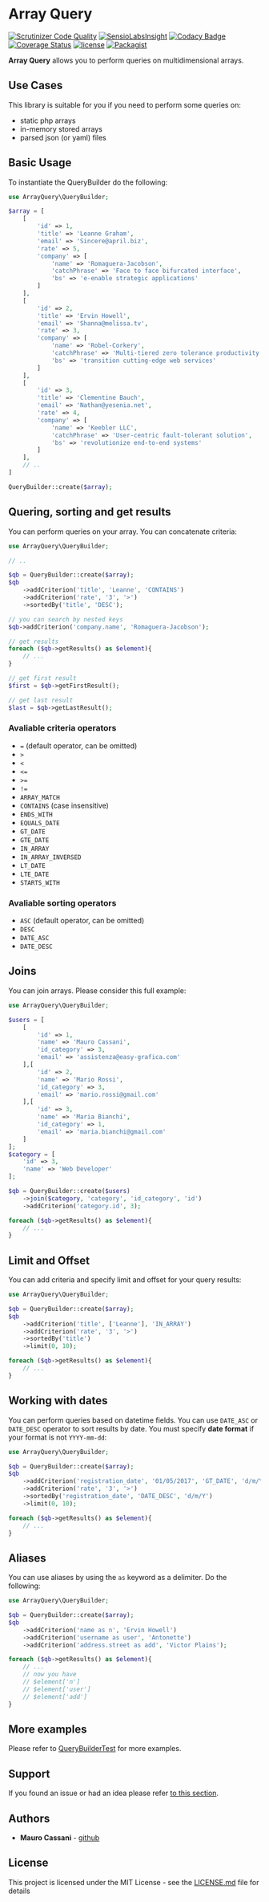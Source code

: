 # Array Query

[![Scrutinizer Code Quality](https://scrutinizer-ci.com/g/mauretto78/array-query/badges/quality-score.png?b=master)](https://scrutinizer-ci.com/g/mauretto78/array-query/?branch=master)
[![SensioLabsInsight](https://insight.sensiolabs.com/projects/b2f343d6-2459-4b6f-b2c9-c33a05a482d1/mini.png)](https://insight.sensiolabs.com/projects/b2f343d6-2459-4b6f-b2c9-c33a05a482d1)
[![Codacy Badge](https://api.codacy.com/project/badge/Grade/a17231a0420548e182ec58516cd1b562)](https://www.codacy.com/app/mauretto78/array-query?utm_source=github.com&amp;utm_medium=referral&amp;utm_content=mauretto78/array-query&amp;utm_campaign=Badge_Grade)
[![Coverage Status](https://coveralls.io/repos/github/mauretto78/array-query/badge.svg?branch=master)](https://coveralls.io/github/mauretto78/array-query?branch=master)
[![license](https://img.shields.io/github/license/mauretto78/array-query.svg)]()
[![Packagist](https://img.shields.io/packagist/v/mauretto78/array-query.svg)]()

**Array Query** allows you to perform queries on multidimensional arrays.

## Use Cases

This library is suitable for you if you need to perform some queries on:

* static php arrays
* in-memory stored arrays
* parsed json (or yaml) files

## Basic Usage

To instantiate the QueryBuilder do the following:

```php
use ArrayQuery\QueryBuilder;

$array = [
    [
        'id' => 1,
        'title' => 'Leanne Graham',
        'email' => 'Sincere@april.biz',
        'rate' => 5,
        'company' => [
            'name' => 'Romaguera-Jacobson',
            'catchPhrase' => 'Face to face bifurcated interface',
            'bs' => 'e-enable strategic applications'
        ]
    ],
    [
        'id' => 2,
        'title' => 'Ervin Howell',
        'email' => 'Shanna@melissa.tv',
        'rate' => 3,
        'company' => [
            'name' => 'Robel-Corkery',
            'catchPhrase' => 'Multi-tiered zero tolerance productivity',
            'bs' => 'transition cutting-edge web services'
        ]
    ],
    [
        'id' => 3,
        'title' => 'Clementine Bauch',
        'email' => 'Nathan@yesenia.net',
        'rate' => 4,
        'company' => [
            'name' => 'Keebler LLC',
            'catchPhrase' => 'User-centric fault-tolerant solution',
            'bs' => 'revolutionize end-to-end systems'
        ]
    ],
    // ..
]

QueryBuilder::create($array);

```

## Quering, sorting and get results

You can perform queries on your array. You can concatenate criteria:

```php
use ArrayQuery\QueryBuilder;

// ..

$qb = QueryBuilder::create($array);
$qb
    ->addCriterion('title', 'Leanne', 'CONTAINS')
    ->addCriterion('rate', '3', '>')
    ->sortedBy('title', 'DESC');

// you can search by nested keys    
$qb->addCriterion('company.name', 'Romaguera-Jacobson');

// get results    
foreach ($qb->getResults() as $element){
    // ...
}

// get first result
$first = $qb->getFirstResult();

// get last result
$last = $qb->getLastResult();
```

### Avaliable criteria operators

* `=` (default operator, can be omitted)
* `>`
* `<`
* `<=`
* `>=`
* `!=`
* `ARRAY_MATCH`
* `CONTAINS` (case insensitive)
* `ENDS_WITH`
* `EQUALS_DATE`
* `GT_DATE`
* `GTE_DATE`
* `IN_ARRAY`
* `IN_ARRAY_INVERSED`
* `LT_DATE`
* `LTE_DATE`
* `STARTS_WITH`

### Avaliable sorting operators

* `ASC` (default operator, can be omitted)
* `DESC`
* `DATE_ASC`
* `DATE_DESC`

## Joins

You can join arrays. Please consider this full example:

```php
use ArrayQuery\QueryBuilder;

$users = [
    [
        'id' => 1,
        'name' => 'Mauro Cassani',
        'id_category' => 3,
        'email' => 'assistenza@easy-grafica.com'
    ],[
        'id' => 2,
        'name' => 'Mario Rossi',
        'id_category' => 3,
        'email' => 'mario.rossi@gmail.com'
    ],[
        'id' => 3,
        'name' => 'Maria Bianchi',
        'id_category' => 1,
        'email' => 'maria.bianchi@gmail.com'
    ]
];
$category = [
    'id' => 3,
    'name' => 'Web Developer'
];

$qb = QueryBuilder::create($users)
    ->join($category, 'category', 'id_category', 'id')
    ->addCriterion('category.id', 3);

foreach ($qb->getResults() as $element){
    // ...
}
```

## Limit and Offset 

You can add criteria and specify limit and offset for your query results:

```php
use ArrayQuery\QueryBuilder;

$qb = QueryBuilder::create($array);
$qb
    ->addCriterion('title', ['Leanne'], 'IN_ARRAY')
    ->addCriterion('rate', '3', '>')
    ->sortedBy('title')
    ->limit(0, 10);

foreach ($qb->getResults() as $element){
    // ...
}
```

## Working with dates

You can perform queries based on datetime fields. You can use `DATE_ASC` or `DATE_DESC` operator to sort results by date. You must specify **date format** if your format is not `YYYY-mm-dd`:

```php
use ArrayQuery\QueryBuilder;

$qb = QueryBuilder::create($array);
$qb
    ->addCriterion('registration_date', '01/05/2017', 'GT_DATE', 'd/m/Y')
    ->addCriterion('rate', '3', '>')
    ->sortedBy('registration_date', 'DATE_DESC', 'd/m/Y')
    ->limit(0, 10);

foreach ($qb->getResults() as $element){
    // ...
}
```

## Aliases

You can use aliases by using the `as` keyword as a delimiter. Do the following:

```php
use ArrayQuery\QueryBuilder;

$qb = QueryBuilder::create($array);
$qb
    ->addCriterion('name as n', 'Ervin Howell')
    ->addCriterion('username as user', 'Antonette')
    ->addCriterion('address.street as add', 'Victor Plains');

foreach ($qb->getResults() as $element){
    // ...
    // now you have
    // $element['n']
    // $element['user']
    // $element['add']
}
```

## More examples

Please refer to [QueryBuilderTest](https://github.com/mauretto78/array-query/blob/master/tests/QueryBuilderTest.php) for more examples.

## Support

If you found an issue or had an idea please refer [to this section](https://github.com/mauretto78/array-query/issues).

## Authors

* **Mauro Cassani** - [github](https://github.com/mauretto78)

## License

This project is licensed under the MIT License - see the [LICENSE.md](LICENSE.md) file for details
